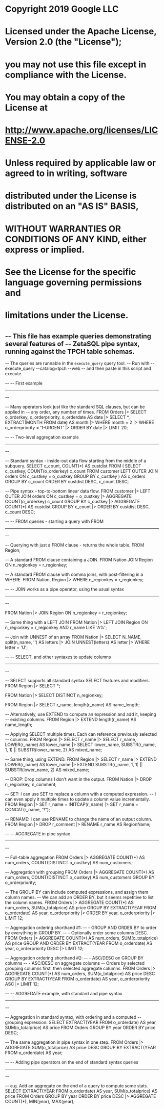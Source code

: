 #
# Copyright 2019 Google LLC
#
# Licensed under the Apache License, Version 2.0 (the "License");
# you may not use this file except in compliance with the License.
# You may obtain a copy of the License at
#
#     http://www.apache.org/licenses/LICENSE-2.0
#
# Unless required by applicable law or agreed to in writing, software
# distributed under the License is distributed on an "AS IS" BASIS,
# WITHOUT WARRANTIES OR CONDITIONS OF ANY KIND, either express or implied.
# See the License for the specific language governing permissions and
# limitations under the License.
#

-- This file has example queries demonstrating several features of
-- ZetaSQL pipe syntax, running against the TPCH table schemas.
--
-- The queries are runnable in the `execute_query` query tool.
-- Run with
--   execute_query --catalog=tpch --web
-- and then paste in this script and execute.

--
-- First example
-- -------------
--

-- Many operators look just like the standard SQL clauses, but can be applied in
-- any order, any number of times.
FROM Orders
|> SELECT o_orderkey, o_orderpriority, o_orderdate AS date
|> SELECT *, EXTRACT(MONTH FROM date) AS month
|> WHERE month = 2
|> WHERE o_orderpriority = '1-URGENT'
|> ORDER BY date
|> LIMIT 20;

--
-- Two-level aggregation example
-- -----------------------------
--

-- Standard syntax - inside-out data flow starting from the middle of a subquery.
SELECT c_count, COUNT(*) AS custdist
FROM
  (
    SELECT c_custkey, COUNT(o_orderkey) c_count
    FROM customer
    LEFT OUTER JOIN orders
      ON c_custkey = o_custkey
    GROUP BY c_custkey
  ) AS c_orders
GROUP BY c_count
ORDER BY custdist DESC, c_count DESC;

-- Pipe syntax - top-to-bottom linear data flow.
FROM customer
|> LEFT OUTER JOIN orders ON c_custkey = o_custkey
|> AGGREGATE COUNT(o_orderkey) c_count
   GROUP BY c_custkey
|> AGGREGATE COUNT(*) AS custdist
   GROUP BY c_count
|> ORDER BY custdist DESC, c_count DESC;

--
-- FROM queries - starting a query with FROM
-- -----------------------------------------
--

-- Querying with just a FROM clause - returns the whole table.
FROM Region;

-- A standard FROM clause containing a JOIN.
FROM Nation JOIN Region ON n_regionkey = r_regionkey;

-- A standard FROM clause with comma joins, with post-filtering in a WHERE.
FROM Nation, Region
|> WHERE n_regionkey = r_regionkey;

--
-- JOIN works as a pipe operator, using the usual syntax
-- -----------------------------------------------------
--

FROM Nation
|> JOIN Region ON n_regionkey = r_regionkey;

-- Same thing with a LEFT JOIN
FROM Nation
|> LEFT JOIN Region ON n_regionkey = r_regionkey AND r_name LIKE 'A%';

-- Join with UNNEST of an array
FROM Nation
|> SELECT N_NAME, split(n_name, '') AS letters
|> JOIN UNNEST(letters) AS letter
|> WHERE letter = 'U';

--
-- SELECT, and other syntaxes to update columns
-- --------------------------------------------
--

-- SELECT supports all standard syntax SELECT features and modifiers.
FROM Region
|> SELECT *;

FROM Nation
|> SELECT DISTINCT n_regionkey;

FROM Region
|> SELECT r_name, length(r_name) AS name_length;

-- Alternatively, use EXTEND to compute an expression and add it, keeping
-- existing columns.
FROM Region
|> EXTEND length(r_name) AS name_length;

-- Applying SELECT multiple times.  Each can reference previously selected
-- columns.
FROM Region
|> SELECT r_name
|> SELECT r_name, LOWER(r_name) AS lower_name
|> SELECT lower_name, SUBSTR(r_name, 1, 1) || SUBSTR(lower_name, 2) AS mixed_name;

-- Same thing, using EXTEND.
FROM Region
|> SELECT r_name
|> EXTEND LOWER(r_name) AS lower_name
|> EXTEND SUBSTR(r_name, 1, 1) || SUBSTR(lower_name, 2) AS mixed_name;

-- DROP: Drop columns I don't want in the output.
FROM Nation
|> DROP n_regionkey, n_comment;

-- SET: I can use SET to replace a column with a computed expression.
-- I can even apply it multiple times to update a column value incrementally.
FROM Region
|> SET r_name = INITCAP(r_name)
|> SET r_name = CONCAT(r_name, "!");

-- RENAME: I can use RENAME to change the name of an output column.
FROM Region
|> DROP r_comment
|> RENAME r_name AS RegionName;

--
-- AGGREGATE in pipe syntax
-- ------------------------
--

-- Full-table aggregation
FROM Orders
|> AGGREGATE COUNT(*) AS num_orders, COUNT(DISTINCT o_custkey) AS num_customers;

-- Aggregation with grouping
FROM Orders
|> AGGREGATE COUNT(*) AS num_orders, COUNT(DISTINCT o_custkey) AS num_customers
   GROUP BY o_orderpriority;

-- The GROUP BY can include computed expressions, and assign them column names.
-- We can add an ORDER BY, but it seems repetitive to list the column names.
FROM Orders
|> AGGREGATE COUNT(*) AS num_orders, SUM(o_totalprice) AS price
   GROUP BY EXTRACT(YEAR FROM o_orderdate) AS year, o_orderpriority
|> ORDER BY year, o_orderpriority
|> LIMIT 12;

-- Aggregation ordering shorthand #1:
-- - GROUP AND ORDER BY to order by everything in GROUP BY.
-- - Optionally order some columns DESC.
FROM Orders
|> AGGREGATE COUNT(*) AS num_orders, SUM(o_totalprice) AS price
   GROUP AND ORDER BY EXTRACT(YEAR FROM o_orderdate) AS year, o_orderpriority DESC
|> LIMIT 12;

-- Aggregation ordering shorthand #2:
-- - ASC/DESC on GROUP BY columns
-- - ASC/DESC on aggregate columns
-- Orders by selected grouping columns first, then selected aggregate columns.
FROM Orders
|> AGGREGATE COUNT(*) AS num_orders, SUM(o_totalprice) AS price DESC
   GROUP BY EXTRACT(YEAR FROM o_orderdate) AS year, o_orderpriority ASC
|> LIMIT 12;

--
-- AGGREGATE example, with standard and pipe syntax
-- ------------------------------------------------
--

-- Aggregation in standard syntax, with ordering and a computed
-- grouping expression.
SELECT
  EXTRACT(YEAR FROM o_orderdate) AS year,
  SUM(o_totalprice) AS price
FROM Orders
GROUP BY year
ORDER BY price DESC;

-- The same aggregation in pipe syntax in one step.
FROM Orders
|> AGGREGATE SUM(o_totalprice) AS price DESC
   GROUP BY EXTRACT(YEAR FROM o_orderdate) AS year;

--
-- Adding pipe operators on the end of standard syntax queries
-- -----------------------------------------------------------
--

-- e.g. Add an aggregate on the end of a query to compute some stats.
SELECT
  EXTRACT(YEAR FROM o_orderdate) AS year,
  SUM(o_totalprice) AS price
FROM Orders
GROUP BY year
ORDER BY price DESC
|> AGGREGATE COUNT(*), MIN(year), MAX(year);